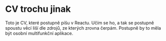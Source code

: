 # CV trochu jinak

Toto je CV, které postupně píšu v Reactu. Učím se ho, a tak se postupně spoustu věcí liší dle zdrojů, ze kterých zrovna čerpám. Postupně by to měla být osobní multifunkční aplikace.